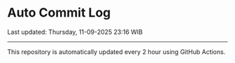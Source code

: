 # Auto Commit Log

Last updated: Thursday, 11-09-2025 23:16 WIB

---

This repository is automatically updated every 2 hour using GitHub Actions.
